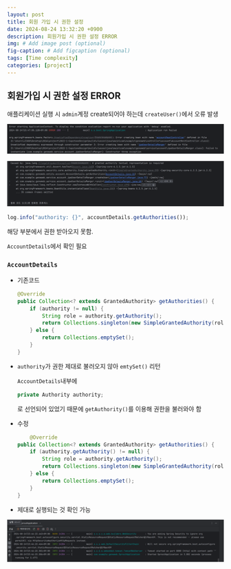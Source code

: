 ```yaml
---
layout: post
title: 회원 가입 시 권한 설정 
date: 2024-08-24 13:32:20 +0900
description: 회원가입 시 권한 설정 ERROR
img: # Add image post (optional)
fig-caption: # Add figcaption (optional)
tags: [Time complexity]
categories: [project]
---
```

## 회원가입 시 권한 설정 ERROR
애플리케이션 실행 시 `admin`계정 create되어야 하는데 `createUser()`에서 오류 발생

![image.png](/assets/img/posts/study/til/240824/img1.png)

![image.png](/assets/img/posts/study/til/240824/img2.png)

```jsx
log.info("authority: {}", accountDetails.getAuthorities());
```

해당 부분에서 권한 받아오지 못함.

`AccountDetails`에서 확인 필요

### `AccountDetails`

- 기존코드

    ```java
    @Override
    public Collection<? extends GrantedAuthority> getAuthorities() {
        if (authority != null) {
            String role = authority.getAuthority();
            return Collections.singleton(new SimpleGrantedAuthority(role));
        } else {
            return Collections.emptySet();
        }
    }
    ```

- `authority`가 권한 제대로 불러오지 않아 `emtySet()` 리턴

  `AccountDetails`내부에

    ```java
    private Authority authority;
    ```

  로 선언되어 있었기 때문에 `getAuthority()`를 이용해 권한을 불러와야 함

- 수정

    ```java
    	@Override
    public Collection<? extends GrantedAuthority> getAuthorities() {
        if (authority.getAuthority() != null) {
            String role = authority.getAuthority();
            return Collections.singleton(new SimpleGrantedAuthority(role));
        } else {
            return Collections.emptySet();
        }
    }
    ```

- 제대로 실행되는 것 확인 가능

![image.png](/assets/img/posts/study/til/240824/img3.png)
